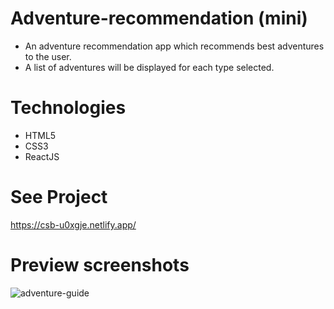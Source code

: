 # Adventure-recommendation (mini)

* An adventure recommendation app which recommends best adventures to the user.
* A list of adventures will be displayed for each type selected.


# Technologies

* HTML5
* CSS3
* ReactJS

# See Project

 https://csb-u0xgje.netlify.app/
 

# Preview screenshots

![adventure-guide](https://user-images.githubusercontent.com/84131468/211407608-fe0d7674-c2aa-44c4-a2a5-a2ec7febba48.png)
